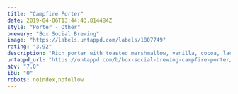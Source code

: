 ```yaml
---
title: "Campfire Porter"
date: 2019-04-06T13:44:43.814484Z
style: "Porter - Other"
brewery: "Box Social Brewing"
image: "https://labels.untappd.com/labels/1807749"
rating: "3.92"
description: "Rich porter with toasted marshmallow, vanilla, cocoa, lactose and Pumphrey's coffee."
untappd_url: "https://untappd.com/b/box-social-brewing-campfire-porter/1807749"
abv: "7.0"
ibu: "0"
robots: noindex,nofollow
---
```

